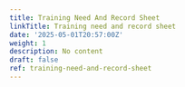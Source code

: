 ```yaml
---
title: Training Need And Record Sheet
linkTitle: Training need and record sheet
date: '2025-05-01T20:57:00Z'
weight: 1
description: No content
draft: false
ref: training-need-and-record-sheet
---
```


